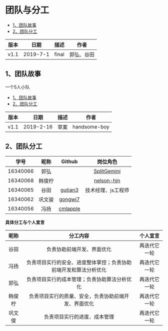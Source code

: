 # 团队与分工


- [1、团队故事](https://github.com/sysu-coursecard/Coursecard2.0/blob/master/dashboard/02-team-profile#1团队故事)
- [2、团队分工](https://github.com/sysu-coursecard/Coursecard2.0/blob/master/dashboard/02-team-profile#2团队分工)

| 版本 |   日期    | 描述 |     作者     |
| :--: | :-------: | :--: | :----------: |
| v1.1 | 2019-7-1 | final | 郭弘、谷田 |

## 1、团队故事

一个5人小队

- [1、团队故事](https://sysu-swsad.github.io/dashboard/02-team-profile#1团队故事)
- [2、团队分工](https://sysu-swsad.github.io/dashboard/02-team-profile#2团队分工)

| 版本 |   日期    | 描述 |     作者     |
| :--: | :-------: | :--: | :----------: |
| v1.1 | 2019-2-16 | 草案 | handsome-boy |


## 2、团队分工

|   学号   |  昵称  |                Github                 |       岗位角色        |
| :------: | :----: | :-----------------------------------: | :-------------------: |
| 16340066 |  郭弘  |                                       |    [SplitGemini](https://github.com/SplitGemini)  | 产品经理、java工程师
| 16340068 | 韩俊柠 |                                    |  [nelson-hjn](https://github.com/nelson-hjn) | 客户经理、UI/UX设计
| 16340065 |  谷田  | [gutian3](https://github.com/gutian3) |  技术经理、js工程师   |
| 16340062 | 巩文骏 | [gongwj7](https://github.com/gongwj7)                                      |                       |QA 工程师、数据库DBA
| 16340056 |  冯扬  |  [cmlapple](https://github.com/cmlapple)                                     |                       |项目经理、架构师（技术经理）



**具体分工与个人宣言**

|  昵称  |                           分工内容                           |   个人宣言   |
| :----: | :----------------------------------------------------------: | :----------: |
| 谷田 | 负责协助前端开发、界面优化 | 再迭代它一轮 |
| 冯扬 | 负责项目实行的安全、进度整体掌控；负责协助前端开发和算法分析优化 | 再迭代它一轮 |
| 郭弘 | 负责项目实行的成本管理；负责协助算法分析优化 | 再迭代它一轮 |
| 韩俊柠 | 负责项目实行的质量、安全，负责协助前端开发、界面优化 | 再迭代它一轮 |
| 巩文俊 | 负责项目实行的进度、成本管理 | 再迭代它一轮 |

